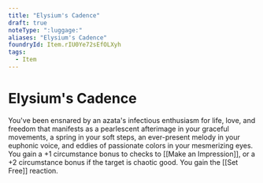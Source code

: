```yaml
---
title: "Elysium's Cadence"
draft: true
noteType: ":luggage:"
aliases: "Elysium's Cadence"
foundryId: Item.rIU0Ye72sEfOLXyh
tags:
  - Item
---
```


# Elysium's Cadence

You've been ensnared by an azata's infectious enthusiasm for life, love, and freedom that manifests as a pearlescent afterimage in your graceful movements, a spring in your soft steps, an ever-present melody in your euphonic voice, and eddies of passionate colors in your mesmerizing eyes. You gain a +1 circumstance bonus to checks to [[Make an Impression]], or a +2 circumstance bonus if the target is chaotic good. You gain the [[Set Free]] reaction.
